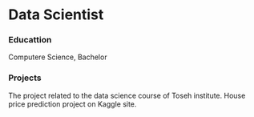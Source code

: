 # Data Scientist

### Educattion
Computere Science, Bachelor

### Projects
The project related to the data science course of Toseh institute.
House price prediction project on Kaggle site.
